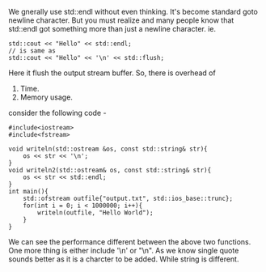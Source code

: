 We gnerally use std::endl without even thinking. 
It's become standard goto newline character. 
But you must realize and many people know that 
std::endl got something more than just a newline character.
ie. 
```
std::cout << "Hello" << std::endl;
// is same as 
std::cout << "Hello" << '\n' << std::flush;
```
Here it flush the output stream buffer. 
So, there is overhead of 
1. Time.
2. Memory usage.

consider the following code - 

```
#include<iostream>
#include<fstream>

void writeln(std::ostream &os, const std::string& str){
	os << str << '\n';
}
void writeln2(std::ostream& os, const std::string& str){
	os << str << std::endl;
}
int main(){
	std::ofstream outfile{"output.txt", std::ios_base::trunc};
	for(int i = 0; i < 1000000; i++){
		writeln(outfile, "Hello World");
	}
}
```

We can see the performance different between the above two functions.
One more thing is either include '\n' or "\n".
As we know single quote sounds better as it is a charcter to be added.
While string is different.